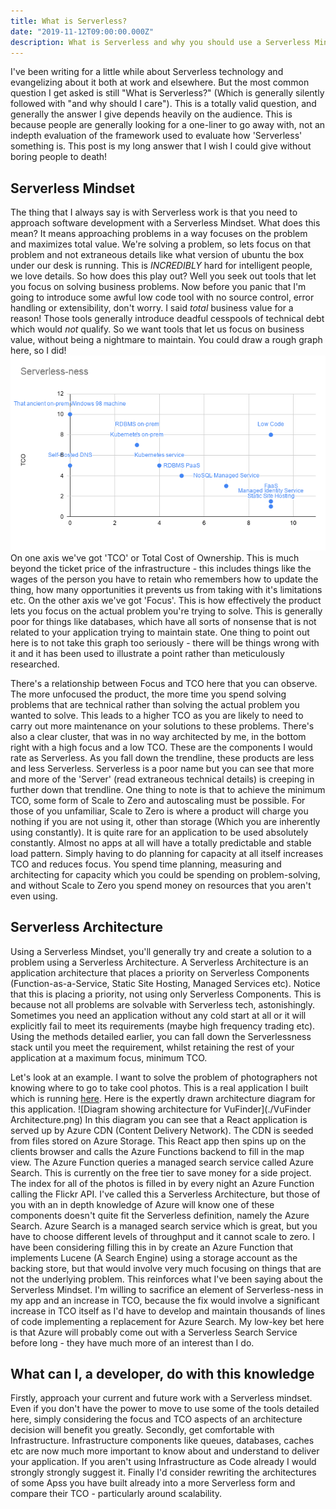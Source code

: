 ```yaml
---
title: What is Serverless?
date: "2019-11-12T09:00:00.000Z"
description: What is Serverless and why you should use a Serverless Mindset
---
```

I've been writing for a little while about Serverless technology and evangelizing about it both at work and elsewhere. But the most common question I get asked is still "What is Serverless?" (Which is generally silently followed with "and why should I care"). 
This is a totally valid question, and generally the answer I give depends heavily on the audience. This is because people are generally looking for a one-liner to go away with, not an indepth evaluation of the framework used to evaluate how 'Serverless' something is. This post is my long answer that I wish I could give without boring people to death! 
## Serverless Mindset
The thing that I always say is with Serverless work is that you need to approach software development with a Serverless Mindset. What does this mean? It means approaching problems in a way focuses on the problem and maximizes total value. We're solving a problem, so lets focus on that problem and not extraneous details like what version of ubuntu the box under our desk is running. This is *INCREDIBLY* hard for intelligent people, we love details.
So how does this play out? Well you seek out tools that let you focus on solving business problems. Now before you panic that I'm going to introduce some awful low code tool with no source control, error handling or extensibility, don't worry. I said *total* business value for a reason! Those tools generally introduce deadful cesspools of technical debt which would *not* qualify. So we want tools that let us focus on business value, without being a nightmare to maintain. You could draw a rough graph here, so I did! 
![Scatter graph comparing software components like FaaS and RDBMS on a scale of TCO and Focus. There is a cluster in the bottom right with Serverless characteristics (High focus, low TCO)](./Serverless-ness.png)
On one axis we've got 'TCO' or Total Cost of Ownership. This is much beyond the ticket price of the infrastructure - this includes things like the wages of the person you have to retain who remembers how to update the thing, how many opportunities it prevents us from taking with it's limitations etc. On the other axis we've got 'Focus'. This is how effectively the product lets you focus on the actual problem you're trying to solve. This is generally poor for things like databases, which have all sorts of nonsense that is not related to your application trying to maintain state. One thing to point out here is to not take this graph too seriously - there will be things wrong with it and it has been used to illustrate a point rather than meticulously researched. 

There's a relationship between Focus and TCO here that you can observe. The more unfocused the product, the more time you spend solving problems that are technical rather than solving the actual problem you wanted to solve. This leads to a higher TCO as you are likely to need to carry out more maintenance on your solutions to these problems. 
There's also a clear cluster, that was in no way architected by me, in the bottom right with a high focus and a low TCO. These are the components I would rate as Serverless. As you fall down the trendline, these  products are less and less Serverless. Serverless is a poor name but you can see that more and more of the 'Server' (read extraneous technical details) is creeping in further down that trendline.
One thing to note is that to achieve the minimum TCO, some form of Scale to Zero and autoscaling must be possible. For those of you unfamiliar, Scale to Zero is where a product will charge you nothing if you are not using it, other than storage (Which you are inherently using constantly). It is quite rare for an application to be used absolutely constantly. Almost no apps at all will have a totally predictable and stable load pattern. Simply having to do planning for capacity at all itself increases TCO and reduces focus. You spend time planning, measuring and architecting for capacity which you could be spending on problem-solving, and without Scale to Zero you spend money on resources that you aren't even using.

## Serverless Architecture
Using a Serverless Mindset, you'll generally try and create a solution to a problem using a Serverless Architecture. A Serverless Architecture is an application architecture that places a priority on Serverless Components (Function-as-a-Service, Static Site Hosting, Managed Services etc). Notice that this is placing a priority, not using only Serverless Components. This is because not all problems are solvable with Serverless tech, astonishingly. Sometimes you need an application without any cold start at all or it will explicitly fail to meet its requirements (maybe high frequency trading etc). Using the methods detailed earlier, you can fall down the Serverlessness stack until you meet the requirement, whilst retaining the rest of your application at a maximum focus, minimum TCO. 

Let's look at an example. I want to solve the problem of photographers not knowing where to go to take cool photos. This is a real application I built which is running [here](https://www.vufinder.app). Here is the expertly drawn architecture diagram for this application. 
![Diagram showing architecture for VuFinder](./VuFinder Architecture.png)
In this diagram you can see that a React application is served up by Azure CDN (Content Delivery Network). The CDN is seeded from files stored on Azure Storage. This React app then spins up on the clients browser and calls the Azure Functions backend to fill in the map view. The Azure Function queries a managed search service called Azure Search. This is currently on the free tier to save money for a side project. The index for all of the photos is filled in by every night an Azure Function calling the Flickr API. 
I've called this a Serverless Architecture, but those of you with an in depth knowledge of Azure will know one of these components doesn't quite fit the Serverless definition, namely the Azure Search. Azure Search is a managed search service which is great, but you have to choose different levels of throughput and it cannot scale to zero. I have been considering filling this in by create an Azure Function that implements Lucene (A Search Engine) using a storage account as the backing store, but that would involve very much focusing on things that are not the underlying problem. This reinforces what I've been saying about the Serverless Mindset. I'm willing to sacrifice an element of Serverless-ness in my app and an increase in TCO, because the fix would involve a significant increase in TCO itself as I'd have to develop and maintain thousands of lines of code implementing a replacement for Azure Search. My low-key bet here is that Azure will probably come out with a Serverless Search Service before long - they have much more of an interest than I do. 

## What can I, a developer, do with this knowledge
Firstly, approach your current and future work with a Serverless mindset. Even if you don't have the power to move to use some of the tools detailed here, simply considering the focus and TCO aspects of an architecture decision will benefit you greatly. Secondly, get comfortable with Infrastructure. Infrastructure components like queues, databases, caches etc are now much more important to know about and understand to deliver your application. If you aren't using Infrastructure as Code already I would strongly strongly suggest it. Finally I'd consider rewriting the architectures of some Apss you have built already into a more Serverless form and compare their TCO - particularly around scalability.